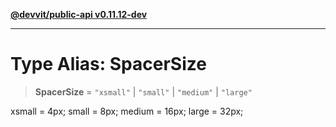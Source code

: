 [**@devvit/public-api v0.11.12-dev**](../../../../../../README.md)

---

# Type Alias: SpacerSize

> **SpacerSize** = `"xsmall"` \| `"small"` \| `"medium"` \| `"large"`

xsmall = 4px;
small = 8px;
medium = 16px;
large = 32px;
